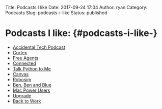 Title: Podcasts I like
Date: 2017-09-24 17:04
Author: ryan
Category: Podcasts
Slug: podcasts-i-like
Status: published

# Podcasts I like: {#podcasts-i-like-}

-   [Accidental Tech Podcast](http://atp.fm)
-   [Cortex](https://www.relay.fm/cortex/)
-   [Free Agents](https://www.relay.fm/freeagents)
-   [Connected](https://www.relay.fm/connected)
-   [Talk Python to Me](https://talkpython.fm)
-   [Canvas](https://www.relay.fm/canvas)
-   [Robosim](https://www.relay.fm/roboism)
-   [Ben, Ben and Blue](https://www.benbenandblue.com)
-   [Mac Power Users](https://www.relay.fm/mpu)
-   [Upgrade](https://www.relay.fm/upgrade)
-   [Back to Work](http://5by5.tv/b2w)
